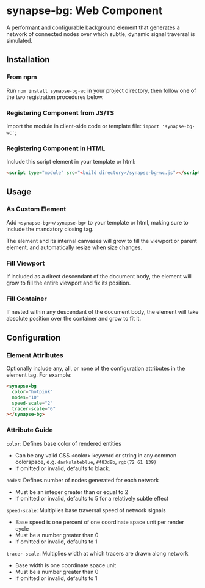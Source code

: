 # synapse-bg: Web Component
A performant and configurable background element that generates a network of connected nodes over which subtle, dynamic signal traversal is simulated.

## Installation
### From npm
Run `npm install synapse-bg-wc` in your project directory, then follow one of the two registration procedures below.

### Registering Component from JS/TS
Import the module in client-side code or template file: `import 'synapse-bg-wc'`;

### Registering Component in HTML
Include this script element in your template or html:
```html
<script type="module" src="<build directory>/synapse-bg-wc.js"></script>
```

## Usage

### As Custom Element
Add `<synapse-bg></synapse-bg>` to your template or html, making sure to include the mandatory closing tag.

The element and its internal canvases will grow to fill the viewport or parent element, and automatically resize when size changes.

### Fill Viewport
If included as a direct descendant of the document body, the element will grow to fill the entire viewport and fix its position.

### Fill Container
If nested within any descendant of the document body, the element will take absolute position over the container and grow to fit it.

## Configuration

### Element Attributes
Optionally include any, all, or none of the configuration attributes in the element tag. For example:
```html
<synapse-bg
  color="hotpink"
  nodes="10"
  speed-scale="2"
  tracer-scale="6"
></synapse-bg>
```

### Attribute Guide
`color`: Defines base color of rendered entities
- Can be any valid CSS \<color\> keyword or string in any common colorspace, e.g. `darkslateblue`, `#483d8b`, `rgb(72 61 139)`
- If omitted or invalid, defaults to black.

`nodes`: Defines number of nodes generated for each network
- Must be an integer greater than or equal to 2
- If omitted or invalid, defaults to 5 for a relatively subtle effect

`speed-scale`: Multiplies base traversal speed of network signals
- Base speed is one percent of one coordinate space unit per render cycle
- Must be a number greater than 0
- If omitted or invalid, defaults to 1

`tracer-scale`: Multiplies width at which tracers are drawn along network
- Base width is one coordinate space unit
- Must be a number greater than 0
- If omitted or invalid, defaults to 1
